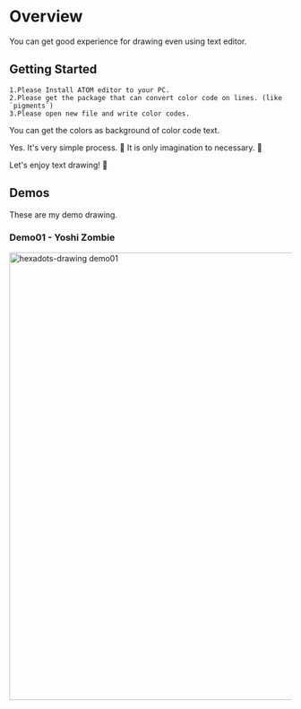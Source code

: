 # Overview
You can get good experience for drawing even using text editor.

## Getting Started
```
1.Please Install ATOM editor to your PC.
2.Please get the package that can convert color code on lines. (like `pigments`)
3.Please open new file and write color codes.
```
You can get the colors as background of color code text.

Yes. It's very simple process. :fries:
It is only imagination to necessary. :art:

Let's enjoy text drawing! :whale2:


## Demos
These are my demo drawing.

### Demo01 - Yoshi Zombie
<img src="https://github.com/sumi37/hexadots-drawing-with-text-editor/blob/master/src/images/drawing_01.png" width="800px" alt="hexadots-drawing demo01">

